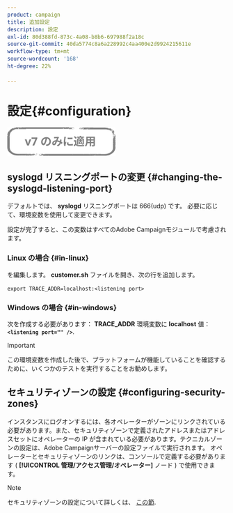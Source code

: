 ```yaml
---
product: campaign
title: 追加設定
description: 設定
exl-id: 80d388fd-873c-4a08-b8b6-697988f2a18c
source-git-commit: 40da5774c8a6a228992c4aa400e2d9924215611e
workflow-type: tm+mt
source-wordcount: '168'
ht-degree: 22%

---
```


# 設定{#configuration}

![](../../assets/v7-only.svg)

## syslogd リスニングポートの変更 {#changing-the-syslogd-listening-port}

デフォルトでは、 **syslogd** リスニングポートは 666(udp) です。 必要に応じて、環境変数を使用して変更できます。

設定が完了すると、この変数はすべてのAdobe Campaignモジュールで考慮されます。

### Linux の場合 {#in-linux}

を編集します。 **customer.sh** ファイルを開き、次の行を追加します。

```
export TRACE_ADDR=localhost:<listening port>
```

### Windows の場合 {#in-windows}

次を作成する必要があります： **TRACE_ADDR** 環境変数に **localhost** 値： **`<listening port="" />`**.

>[!IMPORTANT]
>
>この環境変数を作成した後で、プラットフォームが機能していることを確認するために、いくつかのテストを実行することをお勧めします。

## セキュリティゾーンの設定 {#configuring-security-zones}

インスタンスにログオンするには、各オペレーターがゾーンにリンクされている必要があります。また、セキュリティゾーンで定義されたアドレスまたはアドレスセットにオペレーターの IP が含まれている必要があります。テクニカルゾーンの設定は、Adobe Campaignサーバーの設定ファイルで実行されます。 オペレーターとセキュリティゾーンのリンクは、コンソールで定義する必要があります ( **[!UICONTROL 管理/アクセス管理/オペレーター]** ノード ) で使用できます。

>[!NOTE]
>
>セキュリティゾーンの設定について詳しくは、 [この節](../../installation/using/security-zones.md).
